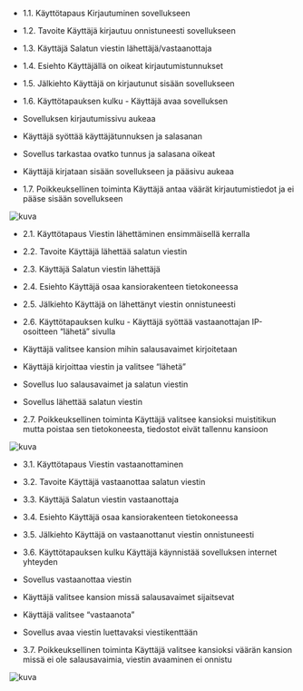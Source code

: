 - 1.1. Käyttötapaus	Kirjautuminen sovellukseen
- 1.2. Tavoite		Käyttäjä kirjautuu onnistuneesti sovellukseen
- 1.3. Käyttäjä		Salatun viestin lähettäjä/vastaanottaja
- 1.4. Esiehto		Käyttäjällä on oikeat kirjautumistunnukset
- 1.5. Jälkiehto		Käyttäjä on kirjautunut sisään sovellukseen
- 1.6. Käyttötapauksen kulku		- Käyttäjä avaa sovelluksen
- Sovelluksen kirjautumissivu aukeaa
- Käyttäjä syöttää käyttäjätunnuksen ja salasanan
- Sovellus tarkastaa ovatko tunnus ja salasana oikeat
- Käyttäjä kirjataan sisään sovellukseen ja pääsivu aukeaa

- 1.7. Poikkeuksellinen toiminta		Käyttäjä antaa väärät kirjautumistiedot ja ei pääse sisään
sovellukseen 	

![kuva](https://github.com/SimpeLe/Viestittely-kansio/assets/135036998/13a832c7-b98e-4301-896b-151e0b1f2085)



- 2.1. Käyttötapaus	Viestin lähettäminen ensimmäisellä kerralla
- 2.2. Tavoite		Käyttäjä lähettää salatun viestin
- 2.3. Käyttäjä		Salatun viestin lähettäjä
- 2.4. Esiehto		Käyttäjä osaa kansiorakenteen tietokoneessa		
- 2.5. Jälkiehto		Käyttäjä on lähettänyt viestin onnistuneesti	
- 2.6. Käyttötapauksen kulku - Käyttäjä syöttää vastaanottajan IP-osoitteen “lähetä” sivulla
- Käyttäjä valitsee kansion mihin salausavaimet kirjoitetaan
- Käyttäjä kirjoittaa viestin ja valitsee “lähetä”
- Sovellus luo salausavaimet ja salatun viestin
- Sovellus lähettää salatun viestin
  
- 2.7. Poikkeuksellinen toiminta		Käyttäjä valitsee kansioksi muistitikun mutta poistaa sen
tietokoneesta, tiedostot eivät tallennu kansioon

![kuva](https://github.com/SimpeLe/Viestittely-kansio/assets/135036998/f4c31971-26cc-40da-8a46-4c39663d65d5)



- 3.1. Käyttötapaus 				Viestin vastaanottaminen
- 3.2. Tavoite					Käyttäjä vastaanottaa salatun viestin
- 3.3. Käyttäjä				Salatun viestin vastaanottaja
- 3.4. Esiehto					Käyttäjä osaa kansiorakenteen tietokoneessa		
- 3.5. Jälkiehto				Käyttäjä on vastaanottanut viestin onnistuneesti	
- 3.6. Käyttötapauksen kulku			Käyttäjä käynnistää sovelluksen internet yhteyden
- Sovellus vastaanottaa viestin
- Käyttäjä valitsee kansion missä salausavaimet sijaitsevat
- Käyttäjä valitsee “vastaanota”
- Sovellus avaa viestin luettavaksi viestikenttään

- 3.7. Poikkeuksellinen toiminta		Käyttäjä valitsee kansioksi väärän kansion missä ei ole
salausavaimia, viestin avaaminen ei onnistu

![kuva](https://github.com/SimpeLe/Viestittely-kansio/assets/135036998/8d0d2980-94da-43dd-8666-4e946b8b1152)




